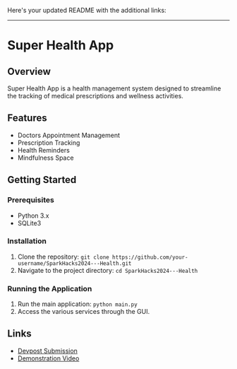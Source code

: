 Here's your updated README with the additional links:

---

# Super Health App

## Overview
Super Health App is a health management system designed to streamline the tracking of medical prescriptions and wellness activities.

## Features
- Doctors Appointment Management
- Prescription Tracking
- Health Reminders
- Mindfulness Space

## Getting Started

### Prerequisites
- Python 3.x
- SQLite3

### Installation
1. Clone the repository: `git clone https://github.com/your-username/SparkHacks2024---Health.git`
2. Navigate to the project directory: `cd SparkHacks2024---Health`

### Running the Application
1. Run the main application: `python main.py`
2. Access the various services through the GUI.

## Links
- [Devpost Submission](https://devpost.com/software/superhealth)
- [Demonstration Video](https://www.youtube.com/watch?v=KmfvAucKpX0)
